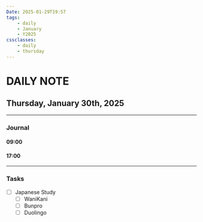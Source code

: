 ```yaml
---
Date: 2025-01-29T19:57
tags:
    - daily
    - January
    - Y2025
cssclasses:
    - daily
    - thursday
---
```

# DAILY NOTE
## Thursday, January 30th, 2025
***
### Journal

#### 09:00

#### 17:00

***
### Tasks
- [ ] Japanese Study
    - [ ] WaniKani
    - [ ] Bunpro
    - [ ] Duolingo